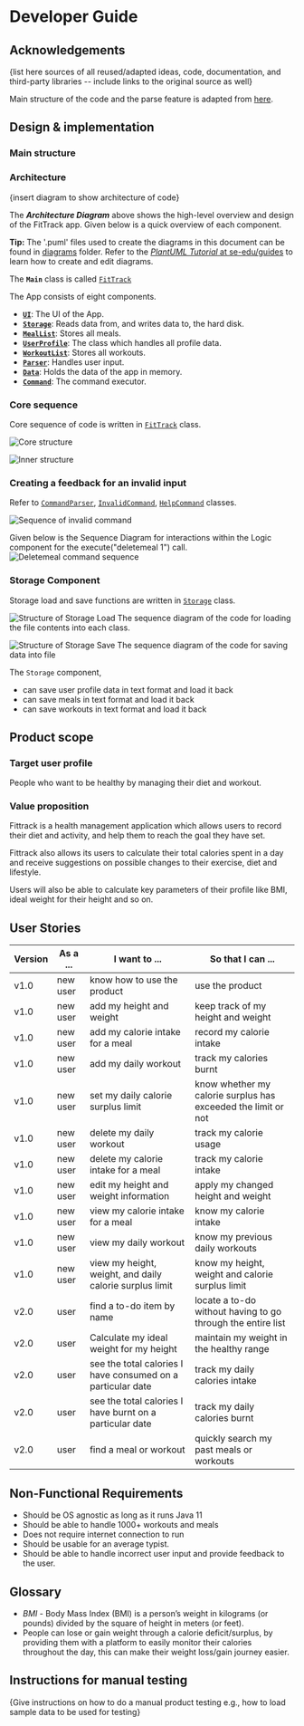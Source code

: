 # Developer Guide

## Acknowledgements

{list here sources of all reused/adapted ideas, code, documentation, and third-party libraries -- include links to the original source as well}

Main structure of the code and the parse feature is adapted from [here](https://github.com/se-edu/addressbook-level2).

## Design & implementation

### Main structure


### Architecture
{insert diagram to show architecture of code}

The ***Architecture Diagram*** above shows the high-level overview and design of the FitTrack app. 
Given below is a quick overview of each component.

**Tip:** The '.puml' files used to create the diagrams in this document can be found in [diagrams](./diagrams) 
folder. Refer to the [_PlantUML Tutorial_ at se-edu/guides](https://se-education.org/guides/tutorials/plantUml.html) 
to learn how to create and edit diagrams.

The **`Main`** class is called [`FitTrack`](../src/main/java/fittrack/FitTrack.java)

The App consists of eight components.
* [**`UI`**](#ui-component): The UI of the App.
* [**`Storage`**](#storage-component): Reads data from, and writes data to, the hard disk.
* [**`MealList`**](#meal-list-component): Stores all meals.
* [**`UserProfile`**](#user-profile-component): The class which handles all profile data.
* [**`WorkoutList`**](#workout-list-component): Stores all workouts.
* [**`Parser`**](#parser-component): Handles user input.
* [**`Data`**](#data-component): Holds the data of the app in memory.
* [**`Command`**](#command-component): The command executor.

### Core sequence
Core sequence of code is written in [`FitTrack`](../src/main/java/fittrack/FitTrack.java) class.

![Core structure](images/FitTrackOuter.svg "Outer Structure")

![Inner structure](images/FitTrackCore.svg "Core Structure")

### Creating a feedback for an invalid input
Refer to [`CommandParser`](../src/main/java/fittrack/parser/CommandParser.java),
[`InvalidCommand`](../src/main/java/fittrack/command/InvalidCommand.java),
[`HelpCommand`](../src/main/java/fittrack/command/HelpCommand.java)
classes.

![Sequence of invalid command](images/InvalidCommand.svg "Sequence of invalid command")

Given below is the Sequence Diagram for interactions within the Logic component for the execute("deletemeal 1") call.
![Deletemeal command sequence](images/DeleteSequence.svg)

### Storage Component
Storage load and save functions are written in [`Storage`](../src/main/java/fittrack/storage/Storage.java) class.

![Structure of Storage Load](images/StorageLoad.svg)
The sequence diagram of the code for loading the file contents into each class.

![Structure of Storage Save](images/StorageSave.svg)
The sequence diagram of the code for saving data into file

The `Storage` component,
* can save user profile data in text format and load it back
* can save meals in text format and load it back
* can save workouts in text format and load it back

## Product scope
### Target user profile

People who want to be healthy by managing their diet and workout.

### Value proposition

Fittrack is a health management application which allows users to record their diet and activity, and help them to reach the goal they have set.

Fittrack also allows its users to calculate their total calories spent in a day and receive suggestions
on possible changes to their exercise, diet and lifestyle.

Users will also be able to calculate key parameters of their profile like 
BMI, ideal weight for their height and so on.

## User Stories

| Version | As a ... | I want to ...                                               | So that I can ...                                             |
|---------|----------|-------------------------------------------------------------|---------------------------------------------------------------|
| v1.0    | new user | know how to use the product                                 | use the product                                               |
| v1.0    | new user | add my height and weight                                    | keep track of my height and weight                            |
| v1.0    | new user | add my calorie intake for a meal                            | record my calorie intake                                      |
| v1.0    | new user | add my daily workout                                        | track my calories burnt                                       |
| v1.0    | new user | set my daily calorie surplus limit                          | know whether my calorie surplus has exceeded the limit or not |
| v1.0    | new user | delete my daily workout                                     | track my calorie usage                                        |
| v1.0    | new user | delete my calorie intake for a meal                         | track my calorie intake                                       |
| v1.0    | new user | edit my height and weight information                       | apply my changed height and weight                            |
| v1.0    | new user | view my calorie intake for a meal                           | know my calorie intake                                        |
| v1.0    | new user | view my daily workout                                       | know my previous daily workouts                               |
| v1.0    | new user | view my height, weight, and daily calorie surplus limit     | know my height, weight and calorie surplus limit              |
| v2.0    | user     | find a to-do item by name                                   | locate a to-do without having to go through the entire list   |
| v2.0    | user     | Calculate my ideal weight for my height                     | maintain my weight in the healthy range                       |
| v2.0    | user     | see the total calories I have consumed on a particular date | track my daily calories intake                                |
| v2.0    | user     | see the total calories I have burnt on a particular date    | track my daily calories burnt                                 |
| v2.0    | user     | find a meal or workout                                      | quickly search my past meals or workouts                      |



## Non-Functional Requirements

- Should be OS agnostic as long as it runs Java 11
- Should be able to handle 1000+ workouts and meals
- Does not require internet connection to run
- Should be usable for an average typist.
- Should be able to handle incorrect user input and provide feedback to the user.

## Glossary

* *BMI* - Body Mass Index (BMI) is a person’s weight in kilograms (or pounds) 
divided by the square of height in meters (or feet).
* People can lose or gain weight through a calorie deficit/surplus,
by providing them with a platform to easily monitor their calories 
throughout the day, this can make their weight loss/gain journey
easier.


## Instructions for manual testing

{Give instructions on how to do a manual product testing e.g., how to load sample data to be used for testing}

